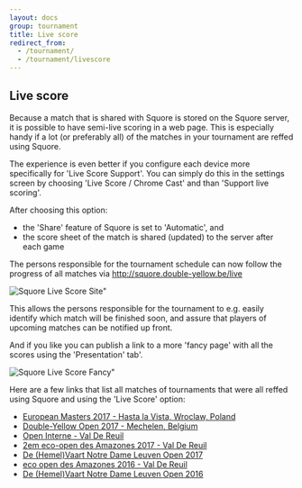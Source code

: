 ```yaml
---
layout: docs
group: tournament
title: Live score
redirect_from:
  - /tournament/
  - /tournament/livescore
---
```

## Live score

Because a match that is shared with Squore is stored on the Squore server, it is possible to have semi-live scoring in a web page.
This is especially handy if a lot (or preferably all) of the matches in your tournament are reffed using Squore.

The experience is even better if you configure each device more specifically for 'Live Score Support'.
You can simply do this in the settings screen by choosing 'Live Score / Chrome Cast' and than 'Support live scoring'.

After choosing this option:
* the 'Share' feature of Squore is set to 'Automatic', and
* the score sheet of the match is shared (updated) to the server after each game

The persons responsible for the tournament schedule can now follow the progress of all matches via <http://squore.double-yellow.be/live>

![Squore Live Score Site"](/img/sb.livescore.page.png)

This allows the persons responsible for the tournament to e.g. easily identify which match will be finished soon, and assure that players of upcoming matches can be notified up front. 

And if you like you can publish a link to a more 'fancy page' with all the scores using the 'Presentation' tab'.

![Squore Live Score Fancy"](/img/sb.livescore.fancy.png)
 

Here are a few links that list all matches of tournaments that were all reffed using Squore and using the 'Live Score' option:
* [European Masters 2017 - Hasta la Vista, Wroclaw, Poland](http://squore.double-yellow.be/live?after=2017-08-30&eventContains=European&activeTab=tabBig&fullscreen=true)
* [Double-Yellow Open 2017 - Mechelen, Belgium](http://squore.double-yellow.be/live?after=2017-04-29&eventContains=Double&activeTab=tabBig&fullscreen=true)
* [Open Interne - Val De Reuil](http://squore.double-yellow.be/live?after=2017-06-13&eventContains=Open+Interne)
* [2em eco-open des Amazones 2017 - Val De Reuil](http://squore.double-yellow.be/live?after=2017-06-02&eventContains=eco)
* [De (Hemel)Vaart Notre Dame Leuven Open 2017](http://squore.double-yellow.be/live?after=2017-05-24&eventContains=Vaart)
* [eco open des Amazones 2016 - Val De Reuil](http://squore.double-yellow.be/live?after=2016-06-04&eventContains=eco)
* [De (Hemel)Vaart Notre Dame Leuven Open 2016](http://squore.double-yellow.be/live?after=2016-05-05&eventContains=Vaart)
